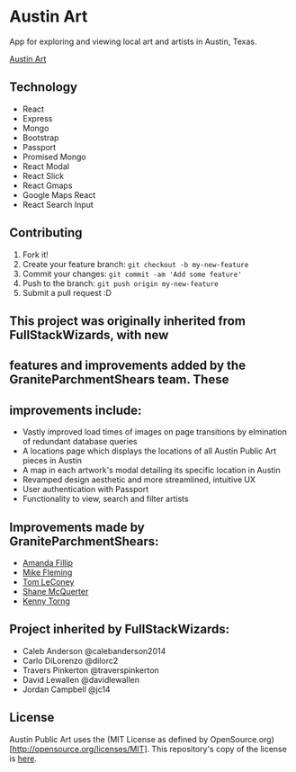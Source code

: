 # Austin Art

App for exploring and viewing local art and artists in Austin, Texas.

[Austin Art](http://austinpublicart.herokuapp.com)

## Technology

* React
* Express
* Mongo
* Bootstrap
* Passport
* Promised Mongo
* React Modal
* React Slick
* React Gmaps
* Google Maps React
* React Search Input

## Contributing

1. Fork it!
2. Create your feature branch: `git checkout -b my-new-feature`
3. Commit your changes: `git commit -am 'Add some feature'`
4. Push to the branch: `git push origin my-new-feature`
5. Submit a pull request :D


## This project was originally inherited from FullStackWizards, with new
## features and improvements added by the GraniteParchmentShears team. These
## improvements include:

* Vastly improved load times of images on page transitions by elmination of
redundant database queries
* A locations page which displays the locations of all Austin Public Art
pieces in Austin
* A map in each artwork's modal detailing its specific location in Austin
* Revamped design aesthetic and more streamlined, intuitive UX
* User authentication with Passport
* Functionality to view, search and filter artists


## Improvements made by GraniteParchmentShears:

* [Amanda Fillip](https://github.com/afillip)
* [Mike Fleming](https://github.com/mikemfleming)
* [Tom LeConey](https://github.com/theTSLC)
* [Shane McQuerter](https://github.com/Shanetou)
* [Kenny Torng](https://github.com/ktorng)


## Project inherited by FullStackWizards:

* Caleb Anderson @calebanderson2014
* Carlo DiLorenzo @dilorc2
* Travers Pinkerton @traverspinkerton
* David Lewallen @davidlewallen
* Jordan Campbell @jc14

## License
Austin Public Art uses the (MIT License as defined by OpenSource.org)[http://opensource.org/licenses/MIT].
This repository's copy of the license is [here](./LICENSE.md).

